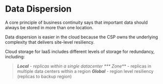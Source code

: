# Data Dispersion

A core principle of business continuity says that important data should always be stored in more than one location. 

Data dispersion is easier in the cloud because the CSP owns the underlying complexity that delivers site-level resiliency.

Cloud storage for IaaS includes different levels of storage for redundancy, including:

> ***Local** - replicas within a single datacenter
> *** Zone*** - replicas in multiple data centers within a region
> ***Global*** - region level resiliency (replicas to backup region)